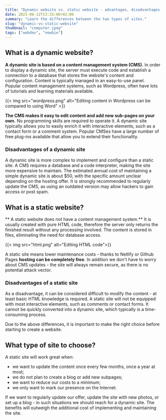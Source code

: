 ```yaml
---
title: "Dynamic website vs. static website - advantages, disadvantages, definition"
date: 2021-06-12T13:33:06+02:00
summary: "Learn the differences between the two types of sites."
slug: "dynamic-vs-static-website"
thumbnail: "computer.jpeg"
tags: ["webdev", "newbie"]
---
```


## What is a dynamic website?
**A dynamic site is based on a content management system (CMS).** In order to display a dynamic site, the server must execute code and establish a connection to a database that stores the website's content and configuration. Content is typically managed in an easy-to-use panel. Popular content management systems, such as Wordpress, often have lots of tutorials and learning materials available.  

{{< img src="wordpress.png" alt="Editing content in Wordpress can be compared to using Word" >}}

**The CMS makes it easy to edit content and add new sub-pages on your own.** No programming skills are required to operate it. A dynamic site typically allows you to easily enrich it with interactive elements, such as a contact form or a comment system. Popular CMSes have a large number of free plug-ins available that allow you to extend their functionality.

### Disadvantages of a dynamic site
A dynamic site is more complex to implement and configure than a static site. A CMS requires a database and a code interpreter, making the site more expensive to maintain. The estimated annual cost of maintaining a simple dynamic site is about $50, with the specific amount unclear depending on the hosting offer. It is strongly recommended to regularly update the CMS, as using an outdated version may allow hackers to gain access or post spam.

## What is a static website?
** A static website does not have a content management system.** It is usually created with pure HTML code, therefore the server only returns the finished result without any processing involved. The content is stored in files, eliminating the need for database access.

{{< img src="html.png" alt="Editing HTML code">}}

A static site means lower maintenance costs - thanks to Netlify or Github Pages **hosting can be completely free**. In addition we don't have to worry about CMS updates - the site will always remain secure, as there is no potential attack vector.

### Disadvantages of a static site
As a disadvantage, it can be considered difficult to modify the content - at least basic HTML knowledge is required. A static site will not be equipped with most interactive elements, such as comments or contact forms. It cannot be quickly converted into a dynamic site, which typically is a time-consuming process. 

Due to the above differences, it is important to make the right choice before starting to create a website. 

## What type of site to choose?

A static site will work great when:
- we want to update the content once every few months, once a year at most;
- we do not plan to create a blog or add new subpages;
- we want to reduce our costs to a minimum;
- we only want to mark our presence on the Internet.

If we want to regularly update our offer, update the site with new photos, or set up a blog - in such situations we should reach for a dynamic site. The benefits will outweigh the additional cost of implementing and maintaining the site.   
